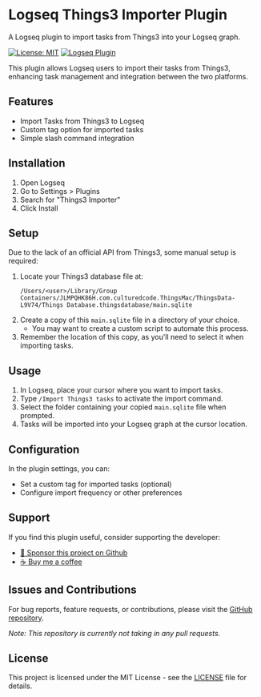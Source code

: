 # Logseq Things3 Importer Plugin

A Logseq plugin to import tasks from Things3 into your Logseq graph.

[![License: MIT](https://img.shields.io/badge/License-MIT-yellow.svg)](https://opensource.org/licenses/MIT)
[![Logseq Plugin](https://img.shields.io/badge/Logseq-Plugin-green)](https://github.com/logseq/logseq)

This plugin allows Logseq users to import their tasks from Things3, enhancing task management and integration between the two platforms.

## Features

- Import Tasks from Things3 to Logseq
- Custom tag option for imported tasks
- Simple slash command integration

## Installation

1. Open Logseq
2. Go to Settings > Plugins
3. Search for "Things3 Importer"
4. Click Install

## Setup

Due to the lack of an official API from Things3, some manual setup is required:

1. Locate your Things3 database file at:
   ```
   /Users/<user>/Library/Group Containers/JLMPQHK86H.com.culturedcode.ThingsMac/ThingsData-L9V74/Things Database.thingsdatabase/main.sqlite
   ```
2. Create a copy of this `main.sqlite` file in a directory of your choice.
   - You may want to create a custom script to automate this process.
3. Remember the location of this copy, as you'll need to select it when importing tasks.

## Usage

1. In Logseq, place your cursor where you want to import tasks.
2. Type `/Import Things3 tasks` to activate the import command.
3. Select the folder containing your copied `main.sqlite` file when prompted.
4. Tasks will be imported into your Logseq graph at the cursor location.

## Configuration

In the plugin settings, you can:

- Set a custom tag for imported tasks (optional)
- Configure import frequency or other preferences

## Support

If you find this plugin useful, consider supporting the developer:

- [:gift_heart: Sponsor this project on Github](https://github.com/sponsors/hkgnp)
- [:coffee: Buy me a coffee](https://www.buymeacoffee.com/hkgnp.dev)

## Issues and Contributions

For bug reports, feature requests, or contributions, please visit the [GitHub repository](https://github.com/hkgnp/logseq-zotero-plugin).

*Note: This repository is currently not taking in any pull requests.*

## License

This project is licensed under the MIT License - see the [LICENSE](LICENSE) file for details.
